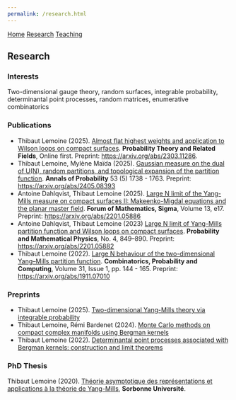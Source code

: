 ```yaml
---
permalink: /research.html  
---
```

<head>
  <meta name="author" content="Thibaut Lemoine">
  <link href="style.css" rel="stylesheet">
  <meta http-equiv='cache-control' content='no-cache'> 
  <meta http-equiv='expires' content='0'> 
  <meta http-equiv='pragma' content='no-cache'>
</head>


<div class="banner">
    <a href="/index.html">Home</a>
    <a href="/research.html">Research</a>
    <a href="/teaching.html">Teaching</a>
</div>

<body>

<div class="content">

<h2>Research</h2>

<h3>Interests</h3>

Two-dimensional gauge theory, random surfaces, integrable probability, determinantal point processes, random matrices, enumerative combinatorics

<h3>Publications</h3> 

<ul>
  <li>
    Thibaut Lemoine (2025). <a href="https://link.springer.com/article/10.1007/s00440-025-01388-3">Almost flat highest weights and application to Wilson loops on compact surfaces</a>. <b>Probability Theory and Related Fields</b>, Online first. Preprint: <a href="https://arxiv.org/abs/2303.11286">https://arxiv.org/abs/2303.11286</a>.
  </li>
  <li>
    Thibaut Lemoine, Mylène Maïda (2025). <a href="https://doi.org/10.1214/24-AOP1749">Gaussian measure on the dual of U(N), random partitions, and topological expansion of the partition function</a>. <b>Annals of Probability</b> 53 (5) 1738 - 1763. Preprint: <a href="https://arxiv.org/abs/2405.08393">https://arxiv.org/abs/2405.08393</a>
  </li>
  <li>
    Antoine Dahlqvist, Thibaut Lemoine (2025). <a href="https://doi.org/10.1017/fms.2024.152">Large N limit of the Yang-Mills measure on compact surfaces II: Makeenko-Migdal equations and the planar master field</a>. <b>Forum of Mathematics, Sigma</b>, Volume 13, e17. Preprint: <a href="https://arxiv.org/abs/2201.05886">https://arxiv.org/abs/2201.05886</a>
  </li>
  <li>
    Antoine Dahlqvist, Thibaut Lemoine (2023) <a href="https://msp.org/pmp/2023/4-4/p03.xhtml">Large N limit of Yang-Mills partition function and Wilson loops on compact surfaces</a>. <b>Probability and Mathematical Physics</b>, No. 4, 849–890. Preprint: <a href="https://arxiv.org/abs/2201.05882">https://arxiv.org/abs/2201.05882</a>
  </li>
  <li>
    Thibaut Lemoine (2022). <a href="https://www.cambridge.org/core/journals/combinatorics-probability-and-computing/article/abs/large-n-behaviour-of-the-twodimensional-yangmills-partition-function/68E2F00A42AF7D162D81879A8E80B664">Large N behaviour of the two-dimensional Yang–Mills partition function</a>. <b>Combinatorics, Probability and Computing</b>, Volume 31, Issue 1, pp. 144 - 165. Preprint: <a href="https://arxiv.org/abs/1911.07010">https://arxiv.org/abs/1911.07010</a>
  </li>
</ul>

<h3>Preprints</h3>

<ul>
  <li>
    Thibaut Lemoine (2025). <a href="https://arxiv.org/abs/2508.16162">Two-dimensional Yang-Mills theory via integrable probability</a>
  </li>
  <li>
    Thibaut Lemoine, Rémi Bardenet (2024). <a href="https://arxiv.org/abs/2405.09203">Monte Carlo methods on compact complex manifolds using Bergman kernels</a>
  </li>
  <li>
    Thibaut Lemoine (2022). <a href="https://arxiv.org/abs/2211.06955">Determinantal point processes associated with Bergman kernels: construction and limit theorems</a>
  </li>
</ul>

<h3>PhD Thesis</h3>

<p>
  Thibaut Lemoine (2020). <a href="https://tel.archives-ouvertes.fr/tel-03096870v1">Théorie asymptotique des représentations et applications à la théorie de Yang-Mills</a>, <b>Sorbonne Université</b>.
</p>

</div>






